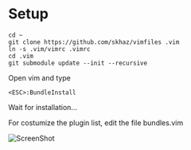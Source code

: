 
Setup
=====
```
cd ~
git clone https://github.com/skhaz/vimfiles .vim
ln -s .vim/vimrc .vimrc
cd .vim
git submodule update --init --recursive
```

Open vim and type

```
<ESC>:BundleInstall
```

Wait for installation...

For costumize the plugin list, edit the file bundles.vim

![ScreenShot](https://raw.github.com/skhaz/vimfiles/master/screenshot.png)



